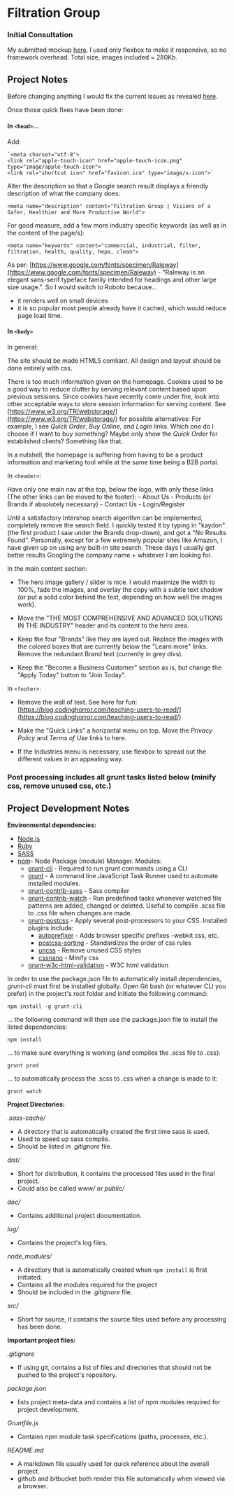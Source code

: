 # Filtration Group
### Initial Consultation

My submitted mockup [here](http://marknewman.me/filtration-group-gh-pages/).  I used only flexbox to make it responsive, so no framework overhead.  Total size, images included = 280Kb.  

## Project Notes

Before changing anything I would fix the current issues as revealed [here](https://validator.w3.org/nu/?doc=http%3A%2F%2Fwww.filtrationgroup.com%2FWFS%2FFGCBusiness%2Fen_US%2F-%2FUSD%2F&showoutline=yes). 

Once those quick fixes have been done:

#### In `<head>`...

Add:

    `<meta charset="utf-8">
    <link rel="apple-touch-icon" href="apple-touch-icon.png" type="image/apple-touch-icon">
    <link rel="shortcut icon" href="favicon.ico" type="image/x-icon">`

Alter the description so that a Google search result displays a friendly description of what the company does:

	<meta name="description" content="Filtration Group | Visions of a Safer, Healthier and More Productive World">

For good measure, add a few more industry specific keywords (as well as in the content of the page/s):

	<meta name="keywords" content="commercial, industrial, filter, filtration, health, quality, hepa, clean">

As per: [https://www.google.com/fonts/specimen/Raleway](https://www.google.com/fonts/specimen/Raleway) - "Raleway is an elegant sans-serif typeface family intended for headings and other large size usage.". So I would switch to Roboto because...

- it renders well on small devices
- it is so popular most people already have it cached, which would reduce page load time.


#### In `<body>`

In general:

The site should be made HTML5 comliant.  All design and layout should be done entirely with css. 

There is too much information given on the homepage.  Cookies used to be a good way to reduce clutter by serving relevant content based upon previous sessions.  Since cookies have recently come under fire, look into other acceptable ways to store session information for serving content.  See [https://www.w3.org/TR/webstorage/](https://www.w3.org/TR/webstorage/) for possible alternatives:   For example, I see *Quick Order*, *Buy Online*, and *Login* links.  Which one do I choose if I want to buy something?  Maybe only show the *Quick Order* for established clients? Something like that.

In a nutshell, the homepage is suffering from having to be a product information and marketing tool while at the same time being a B2B portal.

In `<header>`:

Have only one main nav at the top, below the logo, with only these links (The other links can be moved to the footer):
	- About Us
    - Products (or Brands if absolutely necessary)
    - Contact Us
    - Login/Register

Until a satisfactory Intershop search algorithm can be implemented, completely remove the search field. I quickly tested it by typing in "kaydon" (the first product I saw under the Brands drop-down), and got a "No Results Found".  Personally, except for a few extremely popular sites like Amazon, I have given up on using any built-in site search.  These days I usually get better results Googling the company name + whatever I am looking for.

In the main content section:

- The hero image gallery / slider is nice.  I would maximize the width to 100%, fade the images, and overlay the copy with a subtle text shadow (or put a solid color behind the text, depending on how well the images work).

- Move the "THE MOST COMPREHENSIVE AND ADVANCED SOLUTIONS IN THE INDUSTRY" header and its content to the hero area.

- Keep the four "Brands" like they are layed out. Replace the images with the colored boxes that are currently below the "Learn more" links.  Remove the redundant Brand text (currently in grey divs).

- Keep the "Become a Business Customer" section as is, but change the "Apply Today" button to "Join Today".

In `<footer>`:

- Remove the wall of text.  See here for fun: [https://blog.codinghorror.com/teaching-users-to-read/](https://blog.codinghorror.com/teaching-users-to-read/)

- Make the "Quick Links" a horizontal menu on top.  Move the *Privacy Policy* and *Terms of Use* links to here.

- If the Industries menu is necessary, use flexbox to spread out the different values in an appealing way.

   
### Post processing includes all grunt tasks listed below (minify css, remove unused css, etc.)

## Project Development Notes

**Environmental dependencies:**


- [Node.js](https://nodejs.org/en/)
- [Ruby](https://www.ruby-lang.org/en/)
- [SASS](http://sass-lang.com/)
- [npm](https://docs.npmjs.com/)- Node Package (module) Manager.  Modules:
	- [grunt-cli](https://www.npmjs.com/package/grunt-cli) - Required to run grunt commands using a CLI
	- [grunt](https://www.npmjs.com/package/grunt/) - A command line JavaScript Task Runner used to automate installed modules.
	- [grunt-contrib-sass](https://www.npmjs.com/package/grunt-contrib-sass) - Sass compiler
	- [grunt-contrib-watch](https://www.npmjs.com/package/grunt-contrib-watch) - Run predefined tasks whenever watched file patterns are added, changed or deleted. Useful to complile .scss file to .css file when changes are made.
	- [grunt-postcss](https://www.npmjs.com/package/grunt-postcss) - Apply several post-processors to your CSS.  Installed plugins include:
		- [autoprefixer](https://github.com/postcss/autoprefixer) - Adds browser specific prefixes -webkit css, etc.
		- [postcss-sorting](https://github.com/hudochenkov/postcss-sorting) - Standardizes the order of css rules
		- [uncss](https://www.npmjs.com/package/uncss) - Remove unused CSS styles
	    - [cssnano](https://github.com/ben-eb/cssnano) - Minify css
	- [grunt-w3c-html-validation](https://www.npmjs.com/package/grunt-w3c-html-validation) - W3C html validation

In order to use the package.json file to automatically install dependencies, *grunt-cli* must first be installed globally.  Open Git bash (or whatever CLI you prefer) in the project's root folder and initiate the following command:

    npm install -g grunt-cli

... the following command will then use the package.json file to install the listed dependencies:

	npm install
  
... to make sure everything is working (and compiles the .scss file to .css):

    grunt prod

... to automatically process the .scss to .css when a change is made to it:

	grunt watch

**Project Directories:**

*.sass-cache/*

- A directory that is automatically created the first time sass is used.
- Used to speed up sass compile.
- Should be listed in *.gitignore* file.

*dist/*

- Short for distribution,  it contains the processed files used in the final project.
- Could also be called *www/* or *public/*

*doc/*

- Contains additional project documentation.

*log/*

- Contains the project's log files.

*node_modules/*

- A directlory that is automatically created when `npm install` is first initiated.
- Contains all the modules required for the project
- Should be included in the *.gitignore* file.
 
*src/*

- Short for source, it contains the source files used before any processing has been done.  

**Important project files:**

*.gitignore*

- If using git, contains a list of files and directories that should not be pushed to the project's repository.

*package.json*

- lists project meta-data and contains a list of npm modules required for project development.

*Gruntfile.js*

- Contains npm module task specifications (paths, processes, etc.).

*README.md*

- A markdown file usually used for quick reference about the overall project.
- github and bitbucket both render this file automatically when viewed via a browser. 



  
